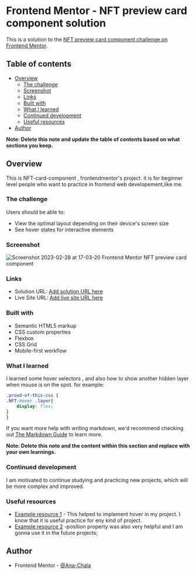 # Frontend Mentor - NFT preview card component solution

This is a solution to the [NFT preview card component challenge on Frontend Mentor](https://www.frontendmentor.io/challenges/nft-preview-card-component-SbdUL_w0U). 

## Table of contents

- [Overview](#overview)
  - [The challenge](#the-challenge)
  - [Screenshot](#screenshot)
  - [Links](#links)
  - [Built with](#built-with)
  - [What I learned](#what-i-learned)
  - [Continued development](#continued-development)
  - [Useful resources](#useful-resources)
- [Author](#author)


**Note: Delete this note and update the table of contents based on what sections you keep.**

## Overview
This is NFT-card-component , frontendmentor's project. it is for beginner level people who want to practice in frontend web developement,like me. 

### The challenge

Users should be able to:

- View the optimal layout depending on their device's screen size
- See hover states for interactive elements

### Screenshot
![Screenshot 2023-02-28 at 17-03-20 Frontend Mentor NFT preview card component](https://user-images.githubusercontent.com/121057105/221871673-ef6d5615-24ad-4ea7-82b2-a22cbcb6ad01.png)





### Links

- Solution URL: [Add solution URL here](https://github.com/Ana-Chala/nft-card)
- Live Site URL: [Add live site URL here](https://ana-chala.github.io/nft-card/)



### Built with

- Semantic HTML5 markup
- CSS custom properties
- Flexbox
- CSS Grid
- Mobile-first workflow

### What I learned

I learned some hover selectors , and also how to show another hidden layer when mouse is on the spot.
for example:
```css
.proud-of-this-css {
.NFT:hover .layer{
    display: flex;
}
}
```


If you want more help with writing markdown, we'd recommend checking out [The Markdown Guide](https://www.markdownguide.org/) to learn more.

**Note: Delete this note and the content within this section and replace with your own learnings.**

### Continued development

I am motivated to continue studying and practicing new projects, which will be more complex and improved.

### Useful resources

- [Example resource 1](https://www.w3schools.com/cssref/sel_hover.php) - This helped to implement hover in my project. I know that it is useful practice for eny kind of project.
- [Example resource 2](https://www.w3schools.com/cssref/pr_class_position.php) -position property was also very helpful and I am gonna use it in the future projects;



## Author

- Frontend Mentor - [@Ana-Chala](https://www.frontendmentor.io/profile/Ana-Chala)






